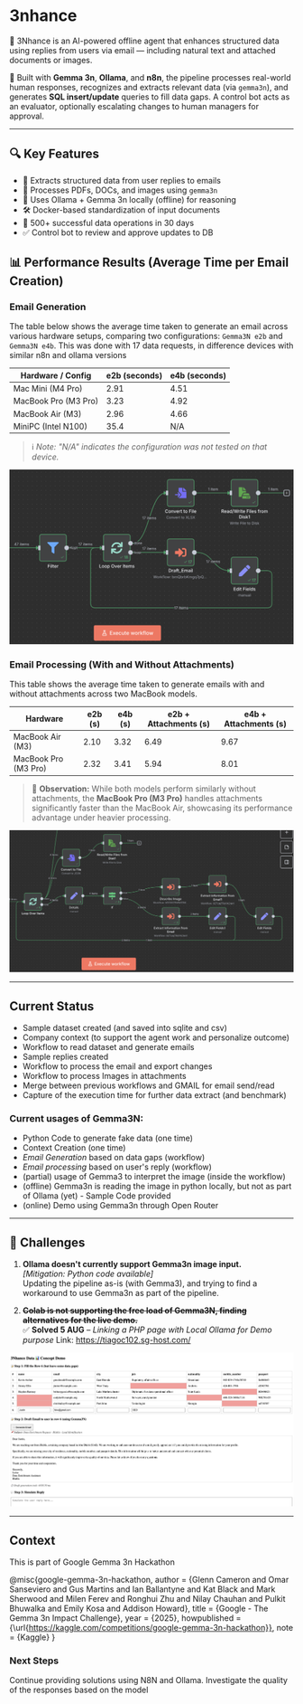 # 3nhance
🚀 3Nhance is an AI-powered offline agent that enhances structured data using replies from users via email — including natural text and attached documents or images.

🧠 Built with **Gemma 3n**, **Ollama**, and **n8n**, the pipeline processes real-world human responses, recognizes and extracts relevant data (via `gemma3n`), and generates **SQL insert/update** queries to fill data gaps. A control bot acts as an evaluator, optionally escalating changes to human managers for approval.

---

## 🔍 Key Features

- 📧 Extracts structured data from user replies to emails
- 🧾 Processes PDFs, DOCs, and images using `gemma3n`
- 🧠 Uses Ollama + Gemma 3n locally (offline) for reasoning
- 🛠️ Docker-based standardization of input documents
- 🧪 500+ successful data operations in 30 days
- ✅ Control bot to review and approve updates to DB


## 📊 Performance Results (Average Time per Email Creation)

### Email Generation

The table below shows the average time taken to generate an email across various hardware setups, comparing two configurations: `Gemma3N e2b` and `Gemma3N e4b`.
This was done with 17 data requests, in difference devices with similar n8n and ollama versions

| Hardware / Config    | e2b (seconds) | e4b (seconds) |
|----------------------|---------------|---------------|
| Mac Mini (M4 Pro)    | 2.91          | 4.51          |
| MacBook Pro (M3 Pro) | 3.23          | 4.92          |
| MacBook Air (M3)     | 2.96          | 4.66          |
| MiniPC (Intel N100)  | 35.4          | N/A           |

> ℹ️ *Note: "N/A" indicates the configuration was not tested on that device.*

![N8N Preview for Email Creation](screenshots/n8n_speedtest_prepare_Email.png)


### Email Processing (With and Without Attachments)

This table shows the average time taken to generate emails with and without attachments across two MacBook models.

| Hardware             | e2b (s) | e4b (s) | e2b + Attachments (s) | e4b + Attachments (s) |
|----------------------|---------|---------|------------------------|------------------------|
| MacBook Air (M3)     | 2.10    | 3.32    | 6.49                   | 9.67                   |
| MacBook Pro (M3 Pro) | 2.32    | 3.41    | 5.94                   | 8.01                   |

> 📌 **Observation:** While both models perform similarly without attachments, the **MacBook Pro (M3 Pro)** handles attachments significantly faster than the MacBook Air, showcasing its performance advantage under heavier processing.


![N8N Previous for Email Processing](screenshots/n8n_speedtest_EmailProcess.png)

---

## Current Status

- Sample dataset created (and saved into sqlite and csv)
- Company context (to support the agent work and personalize outcome)
- Workflow to read dataset and generate emails 
- Sample replies created
- Workflow to process the email and export changes
- Workflow to process Images in attachments
- Merge between previous workflows and GMAIL for email send/read
- Capture of the execution time for further data extract (and benchmark)


### Current usages of Gemma3N:
- Python Code to generate fake data (one time)
- Context Creation (one time)
- *Email Generation* based on data gaps (workflow)
- *Email processing* based on user's reply (workflow)
- (partial) usage of Gemma3 to interpret the image (inside the workflow)
- (offline) Gemma3n is reading the image in python locally, but not as part of Ollama (yet) - Sample Code provided
- (online) Demo using Gemma3n through Open Router

---

## 🚧 Challenges

1. **Ollama doesn't currently support Gemma3n image input.**  
   _[Mitigation: Python code available]_  
   Updating the pipeline as-is (with Gemma3), and trying to find a workaround to use Gemma3n as part of the pipeline.

2. ~~**Colab is not supporting the free load of Gemma3N, finding alternatives for the live demo.**~~  
   ✅ **Solved 5 AUG** – _Linking a PHP page with Local Ollama for Demo purpose_
Link: https://tiagoc102.sg-host.com/

![Demo Website](/demo/ConceptDemo.jpg)


--- 

## Context

This is part of Google Gemma 3n Hackathon

@misc{google-gemma-3n-hackathon,
    author = {Glenn Cameron and Omar Sanseviero and Gus Martins and Ian Ballantyne and Kat Black and Mark Sherwood and Milen Ferev and Ronghui Zhu and Nilay Chauhan and Pulkit Bhuwalka and Emily Kosa and Addison Howard},
    title = {Google - The Gemma 3n Impact Challenge},
    year = {2025},
    howpublished = {\url{https://kaggle.com/competitions/google-gemma-3n-hackathon}},
    note = {Kaggle}
}


### Next Steps

Continue providing solutions using N8N and Ollama.
Investigate the quality of the responses based on the model
